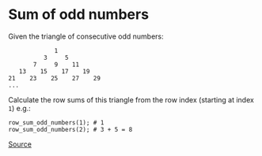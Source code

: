 # Sum of odd numbers

Given the triangle of consecutive odd numbers:

```text
             1
          3     5
       7     9    11
   13    15    17    19
21    23    25    27    29
...
```

Calculate the row sums of this triangle from the row index
(starting at index `1`) e.g.:

```text
row_sum_odd_numbers(1); # 1
row_sum_odd_numbers(2); # 3 + 5 = 8
```

[Source](https://www.codewars.com/kata/55fd2d567d94ac3bc9000064)